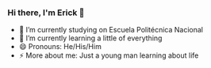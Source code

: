### Hi there, I'm Erick 👋

<!--
**ErickC162/ErickC162** is a ✨ _special_ ✨ repository because its `README.md` (this file) appears on your GitHub profile.
-->

- 🔭 I’m currently studying on Escuela Politécnica Nacional
- 🌱 I’m currently learning a little of everything
- 😄 Pronouns: He/His/Him
- ⚡ More about me: Just a young man learning about life
